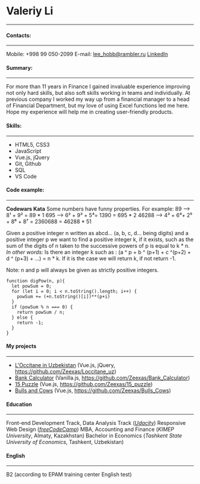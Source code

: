 # Valeriy Li
---

#### Contacts:
---
Mobile: +998 99 050-2099
E-mail: lee_hobb@rambler.ru
[LinkedIn](https://www.linkedin.com/in/zeexas)


#### Summary:
---
For more than 11 years in Finance I gained invaluable experience improving not only hard skills, but also soft skills working in teams and individually. At previous company I worked my way up from a financial manager to a head of Financial Department, but my love of using Excel functions led me here.
Hope my experience will help me in creating user-friendly products.

#### Skills:
---
* HTML5, CSS3
* JavaScript
* Vue.js, jQuery
* Git, Github
* SQL
* VS Code


#### Code example:
---
**Codewars Kata**
Some numbers have funny properties. For example:
89 --> 8¹ + 9² = 89 * 1
695 --> 6² + 9³ + 5⁴= 1390 = 695 * 2
46288 --> 4³ + 6⁴+ 2⁵ + 8⁶ + 8⁷ = 2360688 = 46288 * 51

Given a positive integer n written as abcd... (a, b, c, d... being digits) and a positive integer p we want to find a positive integer k, if it exists, such as the sum of the digits of n taken to the successive powers of p is equal to k * n.
_In other words:_
Is there an integer k such as : (a ^ p + b ^ (p+1) + c ^(p+2) + d ^ (p+3) + ...) = n * k.
If it is the case we will return k, if not return -1.

Note: n and p will always be given as strictly positive integers.

```
function digPow(n, p){
  let powSum = 0;
  for (let i = 0; i < n.toString().length; i++) {
    powSum += (+n.toString()[i])**(p+i)
  }
  if (powSum % n === 0) {
    return powSum / n;
  } else {
    return -1;
  }
}
```


#### My projects
---
* [L'Occitane in Uzbekistan](https://zeexas.github.io/Loccitane_uz/Loccitane_Uz.html) (Vue.js, jQuery, https://github.com/Zeexas/Loccitane_uz)
* [Bank Calculator](https://zeexas.github.io/Bank_Calculator/Calculator.html) (Vanilla.js, https://github.com/Zeexas/Bank_Calculator)
* [15 Puzzle](https://zeexas.github.io/15_puzzle/index.html) (Vue.js, https://github.com/Zeexas/15_puzzle)
* [Bulls and Cows](https://zeexas.github.io/Bulls_Cows/index.html) (Vue.js, https://github.com/Zeexas/Bulls_Cows)


#### Education
---
Front-end Development Track, Data Analysis Track (_[Udacity](https://www.udacity.com/)_)
Responsive Web Design (_[freeCodeCamp](https://www.freecodecamp.org/)_)
MBA, Accounting and Finance (_KIMEP University_, Almaty, Kazakhstan)
Bachelor in Economics (_Tashkent State University of Economics_, Tashkent, Uzbekistan)


#### English
---
B2 (according to EPAM training center English test)
